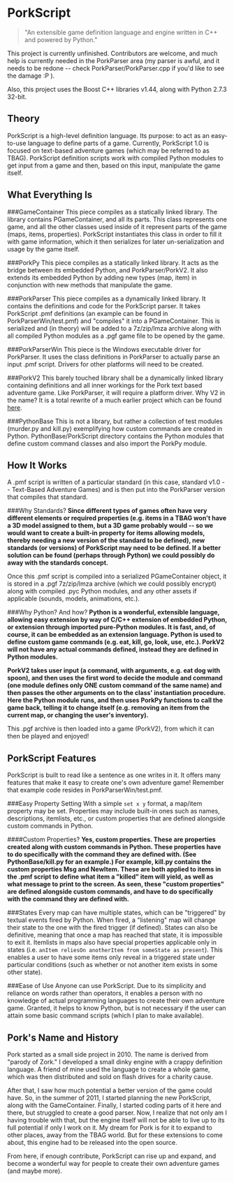 PorkScript
==========

> "An extensible game definition language and engine written in C++ and powered by Python."

This project is currently unfinished. Contributors are welcome, and much help is currently needed in the PorkParser area (my parser is awful, and it needs to be redone -- check PorkParser/PorkParser.cpp if you'd like to see the damage :P ).

Also, this project uses the Boost C++ libraries v1.44, along with Python 2.7.3 32-bit.

Theory
------

PorkScript is a high-level definition language. Its purpose: to act as an easy-to-use language to define parts of a game. Currently, PorkScript 1.0 is focused on text-based adventure games (which may be referred to as TBAG). PorkScript definition scripts work with compiled Python modules to get input from a game and then, based on this input, manipulate the game itself.


What Everything Is
------------------

###GameContainer
This piece compiles as a statically linked library. The library contains PGameContainer, and all its parts. This class represents one game, and all the other classes used inside of it represent parts of the game (maps, items, properties). PorkScript instantiates this class in order to fill it with game information, which it then serializes for later un-serialization and usage by the game itself.

###PorkPy
This piece compiles as a statically linked library. It acts as the bridge between its embedded Python, and PorkParser/PorkV2. It also extends its embedded Python by adding new types (map, item) in conjunction with new methods that manipulate the game.

###PorkParser
This piece compiles as a dynamically linked library. It contains the definitions and code for the PorkScript parser. It takes PorkScript .pmf definitions (an example can be found in PorkParserWin/test.pmf) and "compiles" it into a PGameContainer. This is serialized and (in theory) will be added to a 7z/zip/lmza archive along with all compiled Python modules as a .pgf game file to be opened by the game.

###PorkParserWin
This piece is the Windows executable driver for PorkParser. It uses the class definitions in PorkParser to actually parse an input .pmf script. Drivers for other platforms will need to be created.

###PorkV2
This barely touched library shall be a dynamically linked library containing definitions and all inner workings for the Pork text based adventure game. Like PorkParser, it will require a platform driver. Why V2 in the name? It is a total rewrite of a much earlier project which can be found [here](http://porkadventures.wordpress.com/).

###PythonBase
This is not a library, but rather a collection of test modules (murder.py and kill.py) exemplifying how custom commands are created in Python. PythonBase/PorkScript directory contains the Python modules that define custom command classes and also import the PorkPy module.


How It Works
------------

A .pmf script is written of a particular standard (in this case, standard v1.0 -- Text-Based Adventure Games) and is then put into the PorkParser version that compiles that standard.

###Why Standards?
**Since different types of games often have very different elements or required properties (e.g. items in a TBAG won't have a 3D model assigned to them, but a 3D game probably would -- so we would want to create a built-in property for items allowing models, thereby needing a new version of the standard to be defined), new standards (or versions) of PorkScript may need to be defined. If a better solution can be found (perhaps through Python) we could possibly do away with the standards concept.**

Once this .pmf script is compiled into a serialized PGameContainer object, it is stored in a .pgf 7z/zip/lmza archive (which we could possibly encrypt) along with compiled .pyc Python modules, and any other assets if applicable (sounds, models, animations, etc.).

###Why Python? And how?
**Python is a wonderful, extensible language, allowing easy extension by way of C/C++ extension of embedded Python, or extension through imported pure-Python modules. It is fast, and, of course, it can be embedded as an extension language. Python is used to define custom game commands (e.g. eat, kill, go, look, use, etc.). PorkV2 will not have any actual commands defined, instead they are defined in  Python modules.**

**PorkV2 takes user input (a command, with arguments, e.g. eat dog with spoon), and then uses the first word to decide the module and command (one module defines only ONE custom command of the same name) and then passes the other arguments on to the class' instantiation procedure. Here the Python module runs, and then uses PorkPy functions to call the game back, telling it to change itself (e.g. removing an item from the current map, or changing the user's inventory).**

This .pgf archive is then loaded into a game (PorkV2), from which it can then be played and enjoyed!


PorkScript Features
-------------------

PorkScript is built to read like a sentence as one writes in it. It offers many features that make it easy to create one's own adventure game! Remember that example code resides in PorkParserWin/test.pmf.

###Easy Property Setting
With a simple `set x y` format, a map/item property may be set. Properties may include built-in ones such as names, descriptions, itemlists, etc., or custom properties that are defined alongside custom commands in Python.

####Custom Properties?
**Yes, custom properties. These are properties created along with custom commands in Python. These properties have to do specifically with the command they are defined with. (See PythonBase/kill.py for an example.) For example, kill.py contains the custom properties Msg and NewItem. These are both applied to items in the .pmf script to define what item a "killed" item will yield, as well as what message to print to the screen. As seen, these "custom properties" are defined alongside custom commands, and have to do specifically with the command they are defined with.**

###States
Every map can have multiple states, which can be "triggered" by textual events fired by Python. When fired, a "listening" map will change their state to the one with the fired trigger (if defined). States can also be definitive, meaning that once a map has reached that state, it is impossible to exit it. Itemlists in maps also have special properties applicable only in states (i.e. `anItem reliesOn anotherItem from someState as present`). This enables a user to have some items only reveal in a triggered state under particular conditions (such as whether or not another item exists in some other state).

###Ease of Use
Anyone can use PorkScript. Due to its simplicity and reliance on words rather than operators, it enables a person with no knowledge of actual programming languages to create their own adventure game. Granted, it helps to know Python, but is not necessary if the user can attain some basic command scripts (which I plan to make available).


Pork's Name and History
-----------------------

Pork started as a small side project in 2010. The name is derived from "parody of Zork." I developed a small dinky engine with a crappy definition language. A friend of mine used the language to create a whole game, which was then distributed and sold on flash drives for a charity cause.

After that, I saw how much potential a better version of the game could have. So, in the summer of 2011, I started planning the new PorkScript, along with the GameContainer. Finally, I started coding parts of it here and there, but struggled to create a good parser. Now, I realize that not only am I having trouble with that, but the engine itself will not be able to live up to its full potential if only I work on it. My dream for Pork is for it to expand to other places, away from the TBAG world. But for these extensions to come about, this engine had to be released into the open source.

From here, if enough contribute, PorkScript can rise up and expand, and become a wonderful way for people to create their own adventure games (and maybe more).
